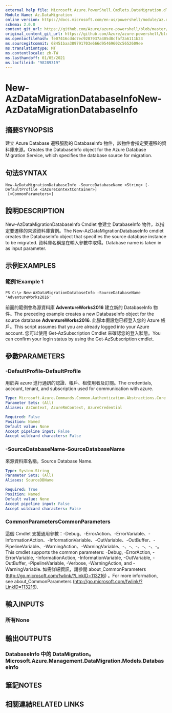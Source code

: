 ```yaml
---
external help file: Microsoft.Azure.PowerShell.Cmdlets.DataMigration.dll-Help.xml
Module Name: Az.DataMigration
online version: https://docs.microsoft.com/en-us/powershell/module/az.datamigration/New-AzDataMigrationDatabaseInfo
schema: 2.0.0
content_git_url: https://github.com/Azure/azure-powershell/blob/master/src/DataMigration/DataMigration/help/New-AzDataMigrationDatabaseInfo.md
original_content_git_url: https://github.com/Azure/azure-powershell/blob/master/src/DataMigration/DataMigration/help/New-AzDataMigrationDatabaseInfo.md
ms.openlocfilehash: fe07416cd4c7ec9287937a405d8cfaf2a6111b23
ms.sourcegitcommit: 68451baa389791703e666d95469602c5652609ee
ms.translationtype: MT
ms.contentlocale: zh-TW
ms.lasthandoff: 01/05/2021
ms.locfileid: "98289319"
---
```

# <span data-ttu-id="43959-101">New-AzDataMigrationDatabaseInfo</span><span class="sxs-lookup"><span data-stu-id="43959-101">New-AzDataMigrationDatabaseInfo</span></span>

## <span data-ttu-id="43959-102">摘要</span><span class="sxs-lookup"><span data-stu-id="43959-102">SYNOPSIS</span></span>
<span data-ttu-id="43959-103">建立 Azure Database 遷移服務的 DatabaseInfo 物件，該物件會指定要遷移的資料庫來源。</span><span class="sxs-lookup"><span data-stu-id="43959-103">Creates the DatabaseInfo object for the Azure Database Migration Service, which specifies the database source for migration.</span></span>

## <span data-ttu-id="43959-104">句法</span><span class="sxs-lookup"><span data-stu-id="43959-104">SYNTAX</span></span>

```
New-AzDataMigrationDatabaseInfo -SourceDatabaseName <String> [-DefaultProfile <IAzureContextContainer>]
 [<CommonParameters>]
```

## <span data-ttu-id="43959-105">說明</span><span class="sxs-lookup"><span data-stu-id="43959-105">DESCRIPTION</span></span>
<span data-ttu-id="43959-106">New-AzDataMigrationDatabaseInfo Cmdlet 會建立 DatabaseInfo 物件，以指定要遷移的來源資料庫實例。</span><span class="sxs-lookup"><span data-stu-id="43959-106">The New-AzDataMigrationDatabaseInfo cmdlet creates the DatabaseInfo object that specifies the source database instance to be migrated.</span></span> <span data-ttu-id="43959-107">資料庫名稱是在輸入參數中取得。</span><span class="sxs-lookup"><span data-stu-id="43959-107">Database name is taken in as input parameter.</span></span>

## <span data-ttu-id="43959-108">示例</span><span class="sxs-lookup"><span data-stu-id="43959-108">EXAMPLES</span></span>

### <span data-ttu-id="43959-109">範例1</span><span class="sxs-lookup"><span data-stu-id="43959-109">Example 1</span></span>
```
PS C:\> New-AzDataMigrationDatabaseInfo -SourceDatabaseName 'AdventureWorks2016'
```

<span data-ttu-id="43959-110">前面的範例會為源資料庫 **AdventureWorks2016** 建立新的 DatabaseInfo 物件。</span><span class="sxs-lookup"><span data-stu-id="43959-110">The preceding example creates a new DatabaseInfo object for the source database **AdventureWorks2016**.</span></span>
<span data-ttu-id="43959-111">此腳本假設您已經登入您的 Azure 帳戶。</span><span class="sxs-lookup"><span data-stu-id="43959-111">This script assumes that you are already logged into your Azure account.</span></span> <span data-ttu-id="43959-112">您可以使用 Get-AzSubscription Cmdlet 來確認您的登入狀態。</span><span class="sxs-lookup"><span data-stu-id="43959-112">You can confirm your login status by using the Get-AzSubscription cmdlet.</span></span>

## <span data-ttu-id="43959-113">參數</span><span class="sxs-lookup"><span data-stu-id="43959-113">PARAMETERS</span></span>

### <span data-ttu-id="43959-114">-DefaultProfile</span><span class="sxs-lookup"><span data-stu-id="43959-114">-DefaultProfile</span></span>
<span data-ttu-id="43959-115">用於與 azure 進行通訊的認證、帳戶、租使用者及訂閱。</span><span class="sxs-lookup"><span data-stu-id="43959-115">The credentials, account, tenant, and subscription used for communication with azure.</span></span>

```yaml
Type: Microsoft.Azure.Commands.Common.Authentication.Abstractions.Core.IAzureContextContainer
Parameter Sets: (All)
Aliases: AzContext, AzureRmContext, AzureCredential

Required: False
Position: Named
Default value: None
Accept pipeline input: False
Accept wildcard characters: False
```

### <span data-ttu-id="43959-116">-SourceDatabaseName</span><span class="sxs-lookup"><span data-stu-id="43959-116">-SourceDatabaseName</span></span>
<span data-ttu-id="43959-117">來源資料庫名稱。</span><span class="sxs-lookup"><span data-stu-id="43959-117">Source Database Name.</span></span>

```yaml
Type: System.String
Parameter Sets: (All)
Aliases: SourceDBName

Required: True
Position: Named
Default value: None
Accept pipeline input: False
Accept wildcard characters: False
```

### <span data-ttu-id="43959-118">CommonParameters</span><span class="sxs-lookup"><span data-stu-id="43959-118">CommonParameters</span></span>
<span data-ttu-id="43959-119">這個 Cmdlet 支援通用參數：-Debug、-ErrorAction、-ErrorVariable、-InformationAction、-InformationVariable、-OutVariable、-OutBuffer、-PipelineVariable、-WarningAction、-WarningVariable、-、-、-、-、-、-。</span><span class="sxs-lookup"><span data-stu-id="43959-119">This cmdlet supports the common parameters: -Debug, -ErrorAction, -ErrorVariable, -InformationAction, -InformationVariable, -OutVariable, -OutBuffer, -PipelineVariable, -Verbose, -WarningAction, and -WarningVariable.</span></span> <span data-ttu-id="43959-120">如需詳細資訊，請參閱 about_CommonParameters (http://go.microsoft.com/fwlink/?LinkID=113216) 。</span><span class="sxs-lookup"><span data-stu-id="43959-120">For more information, see about_CommonParameters (http://go.microsoft.com/fwlink/?LinkID=113216).</span></span>

## <span data-ttu-id="43959-121">輸入</span><span class="sxs-lookup"><span data-stu-id="43959-121">INPUTS</span></span>

### <span data-ttu-id="43959-122">所有</span><span class="sxs-lookup"><span data-stu-id="43959-122">None</span></span>

## <span data-ttu-id="43959-123">輸出</span><span class="sxs-lookup"><span data-stu-id="43959-123">OUTPUTS</span></span>

### <span data-ttu-id="43959-124">DatabaseInfo 中的 DataMigration。</span><span class="sxs-lookup"><span data-stu-id="43959-124">Microsoft.Azure.Management.DataMigration.Models.DatabaseInfo</span></span>

## <span data-ttu-id="43959-125">筆記</span><span class="sxs-lookup"><span data-stu-id="43959-125">NOTES</span></span>

## <span data-ttu-id="43959-126">相關連結</span><span class="sxs-lookup"><span data-stu-id="43959-126">RELATED LINKS</span></span>

